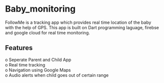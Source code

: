 # Baby_monitoring
FollowMe is a tracking app which provides real time location of the baby with the help of GPS. This app is built on Dart programming laguage, firebse and google cloud for real time monitoring.

## Features
o Seperate Parent and Child App <br>
o Real time tracking <br>
o Navigation using Google Maps <br>
o Audio alerts when child goes out of certain range <br>
